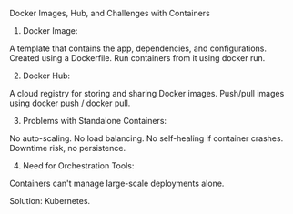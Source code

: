 Docker Images, Hub, and Challenges with Containers

1. Docker Image:

A template that contains the app, dependencies, and configurations.
Created using a Dockerfile.
Run containers from it using docker run.

2. Docker Hub:

A cloud registry for storing and sharing Docker images.
Push/pull images using docker push / docker pull.

3. Problems with Standalone Containers:

No auto-scaling.
No load balancing.
No self-healing if container crashes.
Downtime risk, no persistence.

4. Need for Orchestration Tools:

Containers can't manage large-scale deployments alone.

Solution: Kubernetes.
